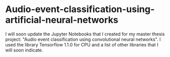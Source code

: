 # Audio-event-classification-using-artificial-neural-networks

I will soon update the Jupyter Notebooks that I created for my master thesis project: "Audio event classification using convolutional neural networks". I used the library Tensorflow 1.1.0 for CPU and a list of other libraries that I will soon indicate. 
